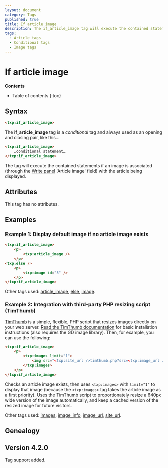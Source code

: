 ```yaml
---
layout: document
category: Tags
published: true
title: If article image
description: The if_article_image tag will execute the contained statements if an image is associated with the article being displayed.
tags:
  - Article tags
  - Conditional tags
  - Image tags
---
```


# If article image

**Contents**

* Table of contents
{:toc}

## Syntax

~~~ html
<txp:if_article_image>
~~~

The **if_article_image** tag is a *conditional* tag and always used as an opening and closing pair, like this…

~~~ html
<txp:if_article_image>
    …conditional statement…
</txp:if_article_image>
~~~

The tag will execute the contained statements if an image is associated (through the [Write panel](/administration/write-panel) 'Article image' field) with the article being displayed.

## Attributes

This tag has no attributes.

## Examples

### Example 1: Display default image if no article image exists

~~~ html
<txp:if_article_image>
    <p>
        <txp:article_image />
    </p>
<txp:else />
    <p>
        <txp:image id="5" />
    </p>
</txp:if_article_image>
~~~

Other tags used: [article_image](/tags/article_image), [else](/tags/else), [image](/tags/image).

### Example 2: Integration with third-party PHP resizing script (TimThumb)

[TimThumb](https://www.binarymoon.co.uk/projects/timthumb/) is a simple, flexible, PHP script that resizes images directly on your web server. [Read the TimThumb documentation](https://www.binarymoon.co.uk/2010/08/timthumb/) for basic installation instructions (also requires the GD image library). Then, for example, you can use the following:

~~~ html
<txp:if_article_image>
    <p>
        <txp:images limit="1">
            <img src="<txp:site_url />timthumb.php?src=<txp:image_url />&amp;w=640" alt="<txp:image_info type='alt' />">
        </txp:images>
    </p>
</txp:if_article_image>
~~~

Checks an article image exists, then uses `<txp:images>` with `limit="1"` to display that image (because the `<txp:images>` tag takes the article image as a first priority). Uses the TimThumb script to proportionately resize a 640px wide version of the image automatically, and keep a cached version of the resized image for future visitors.

Other tags used: [images](/tags/images), [image_info](/tags/image_info), [image_url](/tags/image_url), [site_url](/tags/site_url).

## Genealogy

## Version 4.2.0

Tag support added.
